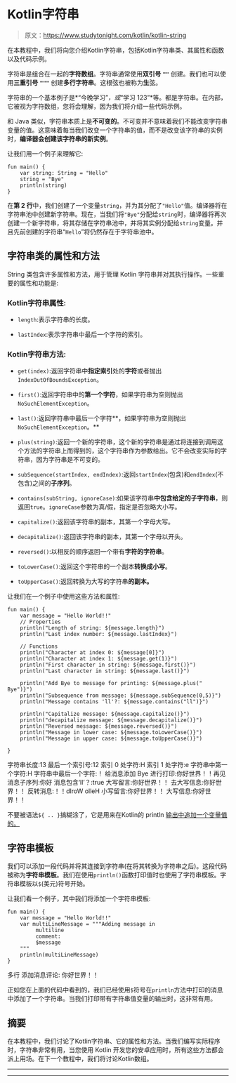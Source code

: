 # Kotlin字符串

> 原文：<https://www.studytonight.com/kotlin/kotlin-string>

在本教程中，我们将向您介绍Kotlin字符串，包括Kotlin字符串类、其属性和函数以及代码示例。

字符串是组合在一起的**字符数组**。字符串通常使用**双引号** **`""`** 创建。我们也可以使用**三重引号** **`"""`** 创建**多行字符串**。这根弦也被称为**生**弦。

字符串的一个基本例子是*“今晚学习”*，或*“学习 123”*等。都是字符串。在内部，它被视为字符数组，您将会理解，因为我们将介绍一些代码示例。

和 Java 类似，字符串本质上是**不可变的**。不可变并不意味着我们不能改变字符串变量的值。这意味着每当我们改变一个字符串的值，而不是改变该字符串的实例时，**编译器会创建该字符串的新实例**。

让我们用一个例子来理解它:

```
fun main() {
    var string: String = "Hello"
    string = "Bye"
    println(string)
}
```

在**第 2 行**中，我们创建了一个变量`string`，并为其分配了`"Hello"`值。编译器将在字符串池中创建新字符串。现在，当我们将`"Bye"`分配给`string`时，编译器将再次创建一个新字符串，将其存储在字符串池中，并将其实例分配给`string`变量。并且先前创建的字符串“`Hello`”将仍然存在于字符串池中。

## 字符串类的属性和方法

String 类包含许多属性和方法，用于管理 Kotlin 字符串并对其执行操作。一些重要的属性和功能是:

### Kotlin字符串属性:

*   `length`:表示字符串的长度。

*   `lastIndex`:表示字符串中最后一个字符的索引。

### Kotlin字符串方法:

*   `get(index)`:返回字符串中**指定索引**处的**字符**或者抛出`IndexOutOfBoundsException`。

*   `first()`:返回字符串中的**第一个字符**，如果字符串为空则抛出`NoSuchElementException`。

*   `last()`:返回字符串中最后一个字符**，如果字符串为空则抛出`NoSuchElementException`。**

*   `plus(string)`:返回一个新的字符串，这个新的字符串是通过将连接到调用这个方法的字符串上而得到的，这个字符串作为参数给出。它不会改变实际的字符串，因为字符串是不可变的。

*   `subSequence(startIndex, endIndex)`:返回`startIndex`(包含)和`endIndex`(不包含)之间的**子序列**。

*   `contains(subString, ignoreCase)`:如果该字符串**中包含给定的子字符串**，则返回`true`。`ignoreCase`参数为真/假，指定是否忽略大小写。

*   `capitalize()`:返回该字符串的副本，其第一个字母大写。

*   `decapitalize()`:返回该字符串的副本，其第一个字母以开头。

*   `reversed()`:以相反的顺序返回一个带有**字符的字符串**。

*   `toLowerCase()`:返回这个字符串的一个副本**转换成小写**。

*   `toUpperCase()`:返回转换为大写的字符串**的副本。**

让我们在一个例子中使用这些方法和属性:

```
fun main() {
    var message = "Hello World!!"
    // Properties
    println("Length of string: ${message.length}")
    println("Last index number: ${message.lastIndex}")

    // Functions
    println("Character at index 0: ${message[0]}")
    println("Character at index 1: ${message.get(1)}")
    println("First character in string: ${message.first()}")
    println("Last character in string: ${message.last()}")

    println("Add Bye to message for printing: ${message.plus(" Bye")}")
    println("Subsequence from message: ${message.subSequence(0,5)}")
    println("Message contains 'll'?: ${message.contains("ll")}")

    println("Capitalize message: ${message.capitalize()}")
    println("decapitalize message: ${message.decapitalize()}")
    println("Reversed message: ${message.reversed()}")
    println("Message in lower case: ${message.toLowerCase()}")
    println("Message in upper case: ${message.toUpperCase()}")

}
```

字符串长度:13
最后一个索引号:12
索引 0 处字符:H
索引 1 处字符:e
字符串中第一个字符:H
字符串中最后一个字符:！
给消息添加 Bye 进行打印:你好世界！！再见
消息子序列:你好
消息包含‘ll’？:true
大写留言:你好世界！！
去大写信息:你好世界！！
反转消息:！！dlroW olleH
小写留言:你好世界！！
大写信息:你好世界！！

不要被语法`${ .. }`搞糊涂了，它是用来在Kotlin的 println [输出中追加一个变量值的。](https://www.studytonight.com/kotlin/kotlin-input-and-output)

## 字符串模板

我们可以添加一段代码并将其连接到字符串(在将其转换为字符串之后)。这段代码被称为**字符串模板**。我们在使用`println()`函数打印值时也使用了字符串模板。字符串模板以`$`(美元)符号开始。

让我们看一个例子，其中我们将添加一个字符串模板:

```
fun main() {
    var message = "Hello World!!"
    var multiLineMessage = """Adding message in
         multiline
         comment: 
         $message
    """
    println(multiLineMessage)
}
```

多行
添加消息评论:
你好世界！！

正如您在上面的代码中看到的，我们已经使用`$`符号在`println`方法中打印的消息中添加了一个字符串。当我们打印带有字符串值变量的输出时，这非常有用。

## 摘要

在本教程中，我们讨论了Kotlin字符串、它的属性和方法。当我们编写实际程序时，字符串非常有用，当您使用 Kotlin 开发您的安卓应用时，所有这些方法都会派上用场。在下一个教程中，我们将讨论Kotlin数组。

* * *

* * *